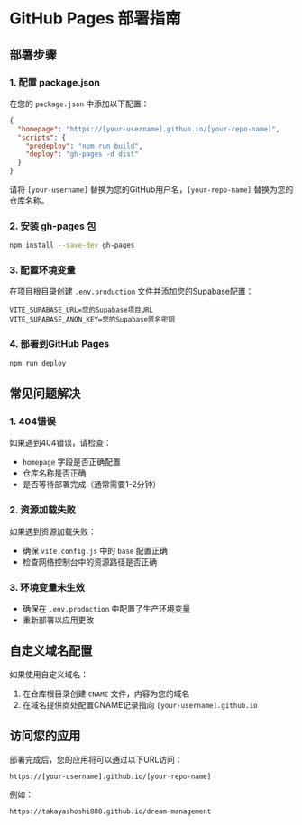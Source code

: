 # GitHub Pages 部署指南

## 部署步骤

### 1. 配置 package.json
在您的 `package.json` 中添加以下配置：

```json
{
  "homepage": "https://[your-username].github.io/[your-repo-name]",
  "scripts": {
    "predeploy": "npm run build",
    "deploy": "gh-pages -d dist"
  }
}
```

请将 `[your-username]` 替换为您的GitHub用户名，`[your-repo-name]` 替换为您的仓库名称。

### 2. 安装 gh-pages 包
```bash
npm install --save-dev gh-pages
```

### 3. 配置环境变量
在项目根目录创建 `.env.production` 文件并添加您的Supabase配置：

```env
VITE_SUPABASE_URL=您的Supabase项目URL
VITE_SUPABASE_ANON_KEY=您的Supabase匿名密钥
```

### 4. 部署到GitHub Pages
```bash
npm run deploy
```

## 常见问题解决

### 1. 404错误
如果遇到404错误，请检查：
- `homepage` 字段是否正确配置
- 仓库名称是否正确
- 是否等待部署完成（通常需要1-2分钟）

### 2. 资源加载失败
如果遇到资源加载失败：
- 确保 `vite.config.js` 中的 `base` 配置正确
- 检查网络控制台中的资源路径是否正确

### 3. 环境变量未生效
- 确保在 `.env.production` 中配置了生产环境变量
- 重新部署以应用更改

## 自定义域名配置

如果使用自定义域名：
1. 在仓库根目录创建 `CNAME` 文件，内容为您的域名
2. 在域名提供商处配置CNAME记录指向 `[your-username].github.io`

## 访问您的应用

部署完成后，您的应用将可以通过以下URL访问：
```
https://[your-username].github.io/[your-repo-name]
```

例如：
```
https://takayashoshi888.github.io/dream-management
```